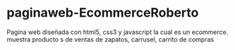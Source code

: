 # paginaweb-EcommerceRoberto
Pagina web diseñada con html5, css3 y javascript la cual es un ecommerce. muestra producto s de ventas de zapatos, carrusel, carrito de compras
